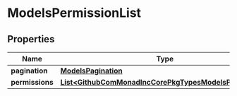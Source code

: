 

# ModelsPermissionList


## Properties

| Name | Type | Description | Notes |
|------------ | ------------- | ------------- | -------------|
|**pagination** | [**ModelsPagination**](ModelsPagination.md) |  |  [optional] |
|**permissions** | [**List&lt;GithubComMonadIncCorePkgTypesModelsPermission&gt;**](GithubComMonadIncCorePkgTypesModelsPermission.md) |  |  [optional] |



